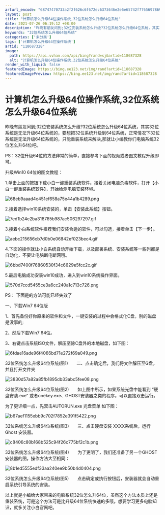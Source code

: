 ```yaml
---
arturl_encode: "68747470733a2f2f626c6f672e:6373646e2e6e65742f77656978696e5f33343231363631342f:61727469636c652f64657461696c732f313138363837333238"
layout: post
title: "计算机怎么升级64位操作系统,32位系统怎么升级64位系统"
date: 2021-07-26 06:19:12 +08:00
description: "昨晚有朋友问到;32位安装系统怎么升级?32位系统怎么升级64位系统，其实32位系统是无法升级64位"
keywords: "32位系统怎么升级64位系统"
categories: ['未分类']
tags: ['计算机怎么升级64位操作系统']
artid: "118687328"
image:
  path: https://api.vvhan.com/api/bing?rand=sj&artid=118687328
  alt: "计算机怎么升级64位操作系统,32位系统怎么升级64位系统"
render_with_liquid: false
featuredImage: https://bing.ee123.net/img/rand?artid=118687328
featuredImagePreview: https://bing.ee123.net/img/rand?artid=118687328
---
```


# 计算机怎么升级64位操作系统,32位系统怎么升级64位系统

昨晚有朋友问到;32位安装系统怎么升级?32位系统怎么升级64位系统，其实32位系统是无法升级64位系统的，要想把32位系统升级到64位系统，正常情况下32位系统是无法升级64位系统的，只能重装系统来解决,那就让小编教你们电脑系统32位怎么升64位吧。

PS：32位升级64位的方法非常的简单，直接参考下面的视频或者图文教程升级即可。

升级Win10 64位的图文教程：

1.单击上面的按钮下载小白一键重装系统软件，接着关闭电脑杀毒软件，打开【小白一键重装系统软件】，开始检测电脑安装环境。

![68eb9aaad4c451ef658a75e44a1b4289.png](https://i-blog.csdnimg.cn/blog_migrate/2ea9848bca3fd346a048e66fdf00496b.jpeg)

2.接着选择win10系统安装的，单击【安装此系统】按钮。

![7ed1b24e2ba318785b987ac506297297.gif](https://i-blog.csdnimg.cn/blog_migrate/b0ebf2b62c35643be8f188f96af49172.gif)

3.接着小白系统软件推荐我们安装合适的软件，可以勾选，接着单击【下一步】。

![aebc215656cb7d0b0e06842ef023bec4.gif](https://i-blog.csdnimg.cn/blog_migrate/f4a81cc4954db226e8e401b409e13fbb.gif)

4.下面的操作就让小白系统自动开始下载，以及部署系统、安装系统等一些列都是自动化，不要让电脑断电断网哦。

![6bbd7400f76860530f34c6629e5fcc2c.gif](https://i-blog.csdnimg.cn/blog_migrate/9284ccbecf6b2630a3f5ddcc8978b87d.gif)

5.最后电脑成功安装win10成功，进入到win10系统操作界面。

![570d7ccd5455ce3a6cc240a1c713c726.png](https://i-blog.csdnimg.cn/blog_migrate/9bdaa17427666d4af0dfcbd5815061c5.png)

PS： 下面是的方法可能已经失效了

一、下载Win7 64位版

1、首先备份好你原来的软件和文件，一键安装的过程中会格式化C盘，别的磁盘是没事的;

2、然后下载Win7 64位。

3、右键点击系统ISO文件，解压至除C盘外的本地磁盘，如下图：

![6fdae16ade96f4066bd71e272f69a049.png](https://i-blog.csdnimg.cn/blog_migrate/06572dc6810fbaf503a9c1b0ff6a9e62.jpeg)

32位系统怎么升级64位系统(图1)　　二、点击确定后，我们将文件解压至G盘，并且打开文件夹

![3830d57a82a85fb1895db33abc5fee08.png](https://i-blog.csdnimg.cn/blog_migrate/04da904b29acdb6093e30a48131b8475.jpeg)

32位系统怎么升级64位系统(图2)　　如上图中所示，如果系统光盘中能看到 “硬盘安装.exe” 或者onekey.exe、GHOST安装器之类的程序，可以直接双击运行。

为了更详细一点，先双击AUTORUN.exe 光盘菜单 如下图：

![b67aef1155ebb9c702f7852e391f5422.png](https://i-blog.csdnimg.cn/blog_migrate/f474a66d49f7472ced84bf5adf9ff88b.jpeg)

32位系统怎么升级64位系统(图3)　　三、点击硬盘安装 XXXX系统后，运行Ghost 安装器。

![c8406c80b168b525c94f26c775bf2c1b.png](https://i-blog.csdnimg.cn/blog_migrate/6fdb54412b93de47bfd94a2623493de9.jpeg)

32位系统怎么升级64位系统(图4)　　为了更明了，我们还准备了另一个GHOST安装器的图，操作方法大至相同：

![8b1ed5555edf33aa240ee9b50b4d0404.png](https://i-blog.csdnimg.cn/blog_migrate/9d40b4628bed3421c4a249b181ed90b2.jpeg)

32位系统怎么升级64位系统(图5)　　点击确定或执行按钮后，安装器就会自动重启系统引导系统的安装。

以上就是小编给大家带来的电脑系统32位怎么升64位，虽然这个方法本质上还是重装系统，可是这个方法可是比升级64位系统快速的多哦，想要学习更多电脑知识，就多关注小白官网吧。